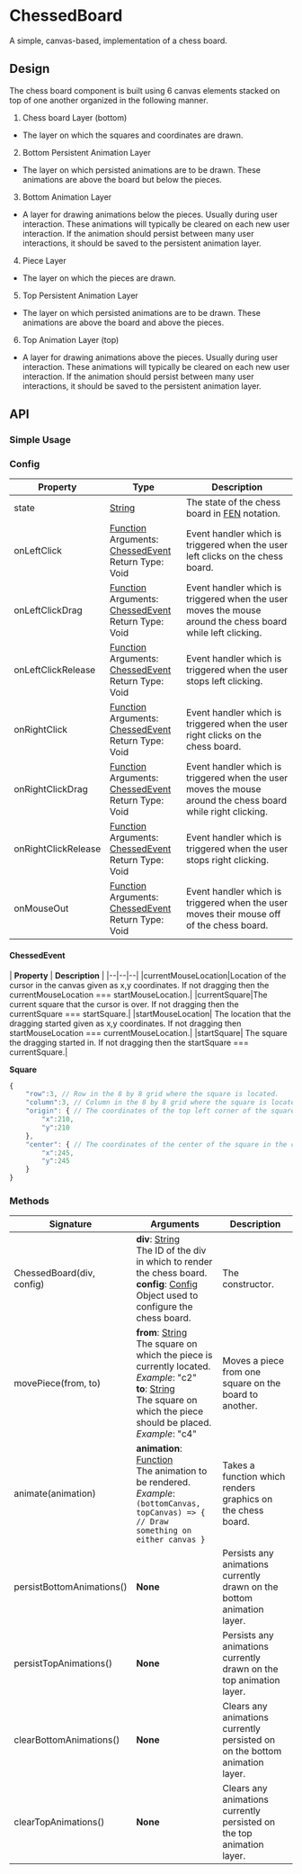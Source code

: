 # ChessedBoard

A simple, canvas-based, implementation of a chess board.

  

## Design

The chess board component is built using 6 canvas elements stacked on top of one another organized in the following manner.

  

1. Chess board Layer (bottom)

* The layer on which the squares and coordinates are drawn.

2. Bottom Persistent Animation Layer

* The layer on which persisted animations are to be drawn. These animations are above the board but below the pieces.

3. Bottom Animation Layer

* A layer for drawing animations below the pieces. Usually during user interaction. These animations will typically be cleared on each new user interaction. If the animation should persist between many user interactions, it should be saved to the persistent animation layer.

4. Piece Layer

* The layer on which the pieces are drawn.

5. Top Persistent Animation Layer

* The layer on which persisted animations are to be drawn. These animations are above the board and above the pieces.

6. Top Animation Layer (top)

* A layer for drawing animations above the pieces. Usually during user interaction. These animations will typically be cleared on each new user interaction. If the animation should persist between many user interactions, it should be saved to the persistent animation layer.

  

## API

  

### Simple Usage

  

### Config

| **Property** | **Type** | **Description** |
|--|--|--|
| state | [String](https://developer.mozilla.org/en-US/docs/Web/JavaScript/Reference/Global_Objects/String) | The state of the chess board in [FEN](https://en.wikipedia.org/wiki/Forsyth%E2%80%93Edwards_Notation) notation. |
| onLeftClick | [Function](https://developer.mozilla.org/en-US/docs/Web/JavaScript/Reference/Functions)<br>Arguments: [ChessedEvent](#ChessedEvent)<br>Return Type: Void |Event handler which is triggered when the user left clicks on the chess board.|
| onLeftClickDrag | [Function](https://developer.mozilla.org/en-US/docs/Web/JavaScript/Reference/Functions)<br>Arguments: [ChessedEvent](#ChessedEvent)<br>Return Type: Void|Event handler which is triggered when the user moves the mouse around the chess board while left clicking.|
| onLeftClickRelease |[Function](https://developer.mozilla.org/en-US/docs/Web/JavaScript/Reference/Functions)<br>Arguments: [ChessedEvent](#ChessedEvent)<br>Return Type: Void|Event handler which is triggered when the user stops left clicking.|
| onRightClick |[Function](https://developer.mozilla.org/en-US/docs/Web/JavaScript/Reference/Functions)<br>Arguments: [ChessedEvent](#ChessedEvent)<br>Return Type: Void|Event handler which is triggered when the user right clicks on the chess board.|
| onRightClickDrag |[Function](https://developer.mozilla.org/en-US/docs/Web/JavaScript/Reference/Functions)<br>Arguments: [ChessedEvent](#ChessedEvent)<br>Return Type: Void|Event handler which is triggered when the user moves the mouse around the chess board while right clicking.|
| onRightClickRelease |[Function](https://developer.mozilla.org/en-US/docs/Web/JavaScript/Reference/Functions)<br>Arguments: [ChessedEvent](#ChessedEvent)<br>Return Type: Void|Event handler which is triggered when the user stops right clicking.|
| onMouseOut |[Function](https://developer.mozilla.org/en-US/docs/Web/JavaScript/Reference/Functions)<br>Arguments: [ChessedEvent](#ChessedEvent)<br>Return Type: Void|Event handler which is triggered when the user moves their mouse off of the chess board.|

#### ChessedEvent
| **Property** | **Description** |
|--|--|--|
|currentMouseLocation|Location of the cursor in the canvas given as x,y coordinates. If not dragging then the currentMouseLocation === startMouseLocation.|
|currentSquare|The current square that the cursor is over. If not dragging then the currentSquare === startSquare.|
|startMouseLocation| The location that the dragging started given as x,y coordinates. If not dragging then startMouseLocation === currentMouseLocation.|
|startSquare| The square the dragging started in. If not dragging then the startSquare === currentSquare.|

**Square**
```javascript
{
    "row":3, // Row in the 8 by 8 grid where the square is located.
    "column":3, // Column in the 8 by 8 grid where the square is located.
    "origin": { // The coordinates of the top left corner of the square in the canvas.
        "x":210,
        "y":210
    },
    "center": { // The coordinates of the center of the square in the canvas.
        "x":245,
        "y":245
    }
}
```

### Methods

| **Signature** | **Arguments** | **Description** |
|--|--|--|
| ChessedBoard(div, config) | **div**: [String](https://developer.mozilla.org/en-US/docs/Web/JavaScript/Reference/Global_Objects/String)<br>The ID of the div in which to render the chess board.<br>**config**: [Config](#Config)<br>Object used to configure the chess board.| The constructor. |
| movePiece(from, to)| **from**: [String](https://developer.mozilla.org/en-US/docs/Web/JavaScript/Reference/Global_Objects/String)<br>The square on which the piece is currently located. _Example_: "c2"<br>**to**: [String](https://developer.mozilla.org/en-US/docs/Web/JavaScript/Reference/Global_Objects/String)<br>The square on which the piece should be placed. _Example_: "c4"| Moves a piece from one square on the board to another.|
| animate(animation) | **animation**: [Function](https://developer.mozilla.org/en-US/docs/Web/JavaScript/Reference/Functions)<br>The animation to be rendered. _Example_:<br>  `(bottomCanvas, topCanvas) => { // Draw something on either canvas }`| Takes a function which renders graphics on the chess board. |
|persistBottomAnimations()| **None** | Persists any animations currently drawn on the bottom animation layer. |
|persistTopAnimations()| **None** | Persists any animations currently drawn on the top animation layer.|
|clearBottomAnimations()| **None** | Clears any animations currently persisted on on the bottom animation layer.|
|clearTopAnimations()| **None** | Clears any animations currently persisted on the top animation layer.|